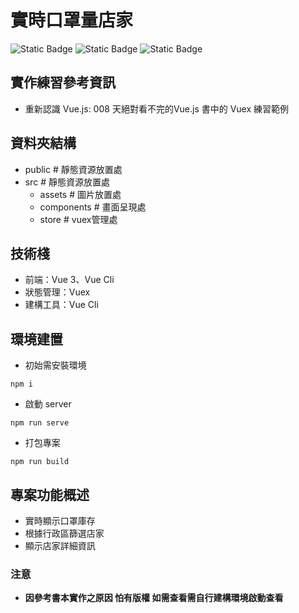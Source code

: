 # 實時口罩量店家
![Static Badge](https://img.shields.io/badge/Node-v16.20.2-blue) ![Static Badge](https://img.shields.io/badge/Vue-v3-green) ![Static Badge](https://img.shields.io/badge/VueCli-blue)

## 實作練習參考資訊
- 重新認識 Vue.js: 008 天絕對看不完的Vue.js 書中的 Vuex 練習範例

## 資料夾結構
  - public # 靜態資源放置處
  - src # 靜態資源放置處
    - assets # 圖片放置處
    - components # 畫面呈現處
    - store # vuex管理處
## 技術棧
-	前端：Vue 3、Vue Cli
-	狀態管理：Vuex
-	建構工具：Vue Cli
  
## 環境建置
- 初始需安裝環境
```
npm i 
```
- 啟動 server
```
npm run serve
```
- 打包專案
```
npm run build
```
## 專案功能概述
- 實時顯示口罩庫存
- 根據行政區篩選店家
- 顯示店家詳細資訊

### 注意
- **因參考書本實作之原因 怕有版權 如需查看需自行建構環境啟動查看**

